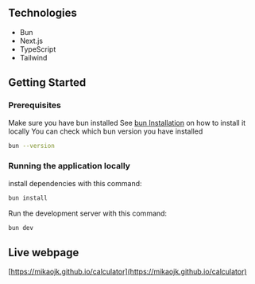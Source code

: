 ## Technologies
* Bun
* Next.js
* TypeScript
* Tailwind

## Getting Started
### Prerequisites
Make sure you have bun installed
See [bun Installation](https://bun.sh/docs/installation) on how to install it locally
You can check which bun version you have installed
```bash
bun --version
```

### Running the application locally
install dependencies with this command:
```bash
bun install
```

Run the development server with this command:
```bash
bun dev
```

## Live webpage
[https://mikaojk.github.io/calculator](https://mikaojk.github.io/calculator)
